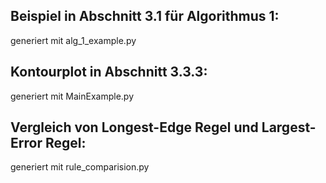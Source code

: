 Beispiel in Abschnitt 3.1 für Algorithmus 1:
---------------------------------------------------------
generiert mit alg_1_example.py

Kontourplot in Abschnitt 3.3.3:
---------------------------------------------------------
generiert mit MainExample.py

Vergleich von Longest-Edge Regel und Largest-Error Regel:
---------------------------------------------------------
generiert mit rule_comparision.py
